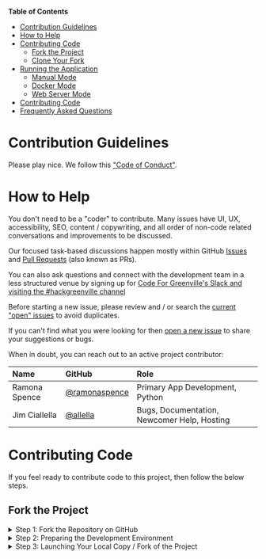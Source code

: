 **Table of Contents**

- [Contribution Guidelines](#contribution-guidelines)
- [How to Help](#how-to-help)
- [Contributing Code](#contributing-code)
  - [Fork the Project](#fork-the-project)
  - [Clone Your Fork](#clone-your-fork)
- [Running the Application](#running-the-application)
  - [Manual Mode](#manual-mode)
  - [Docker Mode](#docker-mode)
  - [Web Server Mode](#web-server-mode)
- [Contributing Code](#contributing-code)
- [Frequently Asked Questions](#frequently-asked-questions)

# Contribution Guidelines

Please play nice. We follow this ["Code of Conduct"](https://codeforgreenville.org/about/code-of-conduct).

# How to Help

You don't need to be a "coder" to contribute. Many issues have UI, UX, accessibility, SEO, content / copywriting, and all order of non-code related conversations and improvements to be discussed.

Our focused task-based discussions happen mostly within GitHub [Issues](https://github.com/codeforgreenville/upstate_tech_cal_service/issues) and [Pull Requests](https://github.com/codeforgreenville/upstate_tech_cal_service/pulls) (also known as PRs).

You can also ask questions and connect with the development team in a less structured venue by signing up for [Code For Greenville's Slack and visiting the #hackgreenville channel](https://codeforgreenville.org)

Before starting a new issue, please review and / or search the [current "open" issues](https://github.com/codeforgreenville/upstate_tech_cal_service/issues/) to avoid duplicates.

If you can't find what you were looking for then [open a new issue](https://github.com/codeforgreenville/upstate_tech_cal_service/issues/new) to share your suggestions or bugs.

When in doubt, you can reach out to an active project contributor:

| Name            | GitHub | Role |
|:----------------|:-------|:-----|
| Ramona Spence | [@ramonaspence](https://github.com/ramonaspence) | Primary App Development, Python
| Jim Ciallella | [@allella](https://github.com/allella) | Bugs, Documentation, Newcomer Help, Hosting 


# Contributing Code

If you feel ready to contribute code to this project, then follow the below steps.

## Fork the Project

<details><summary>Step 1: Fork the Repository on GitHub</summary>

['Forking'](https://help.github.com/articles/about-forks/) is a step where you get your own copy of the repository (a.k.a repo) on GitHub.

This is essential as it allows you to work on your own copy of the code. It allows you to request changes to be pulled into the Events API's main repository from your fork via a pull request.

Follow these steps to fork the `https://github.com/codeforgreenville/upstate_tech_cal_service` repository:
1. Go to the [Events API Repo repository on GitHub](https://github.com/codeforgreenville/upstate_tech_cal_service).
2. Click the "Fork" Button in the upper right-hand corner of the interface ([Need help?](https://help.github.com/articles/fork-a-repo/)).
3. After the repository has been forked, you will be taken to your copy of the repository at `https://github.com/YOUR_USER_NAME/upstate_tech_cal_service`.

</details>
<details><summary>Step 2: Preparing the Development Environment</summary>

Install [Git](https://git-scm.com/) and a code editor of your choice. We recommend using [VS Code](https://code.visualstudio.com/).

## Clone Your Fork

Clone your forked copy of the Events API code. ['Cloning'](https://help.github.com/articles/cloning-a-repository/) is where you download a copy of the repository from a `remote` location to your local machine. Run these commands on your local machine to clone the repository:

1. Open a Terminal in a directory where you would like the Events API project to reside.

2. Clone your fork of the Events API code, make sure you replace `YOUR_USER_NAME` with your GitHub username:

    ```sh
    git clone https://github.com/YOUR_USER_NAME/upstate_tech_cal_service.git
    ```

This will download the entire repository to a `upstate_tech_cal_service` directory.

Now that you have downloaded a copy of your fork, you will need to set up an `upstream`. The main repository at `https://github.com/codeforgreenville/upstate_tech_cal_service` is often referred to as the `upstream` repository. Your fork at `https://github.com/YOUR_USER_NAME/upstate_tech_cal_service` is often referred to as the `origin` repository.

You need a reference from your local copy to the `upstream` repository in addition to the `origin` repository. This is so that you can sync changes from the `upstream` repository to your fork which is called `origin`. To do that follow the below commands:

1. Change directory to the new upstate_tech_cal_service directory:

    ```sh
    cd upstate_tech_cal_service
    ```

2. Add a remote reference to the main Events API GitHub repository. We're refer to this as "HG" in the later steps.

    ```sh
    git remote add upstream https://github.com/codeforgreenville/upstate_tech_cal_service.git
    ```

3. Ensure the configuration looks correct:

    ```sh
    git remote -v
    ```

    The output should look something like below:
    ```sh
    origin    https://github.com/YOUR_USER_NAME/upstate_tech_cal_service.git (fetch)
    origin    https://github.com/YOUR_USER_NAME/upstate_tech_cal_service.git (push)
    upstream    https://github.com/codeforgreenville/upstate_tech_cal_service.git (fetch)
    upstream    https://github.com/codeforgreenville/upstate_tech_cal_service.git (push)
    ```
</details>

<details><summary>Step 3: Launching Your Local Copy / Fork of the Project</summary>

# Running the Application
There are three ways to run the appliation:
1. On your local computer using the "Manual Mode"
1. On your local computer using the "Docker Mode"
1. On a server running Apache or Nginx using "Web Server Mode"

## Manual Mode

These steps are for localhost / local testing of the application.

1. **Prerequisite**: follow the fork and clone steps above.  
1. **Prerequisite**: [Install Python](https://wiki.python.org/moin/BeginnersGuide/Download) 3.9, or later.
1. **Prerequisite**: [Install Pipenv](https://pipenv.pypa.io/en/latest/#install-pipenv-today)
	1. Verify the installation with `pipenv --version`, the output should look something like:  
	      ```
      		pipenv, version 2021.5.29
      		```
1. Run `pipenv install` to install the required Python packages. This installs dependencies listed in the project's Pipfile and creates a virtualenv for the project. 
      1. You can verify the env has been created by checking for it at `~/.local/share/virtualenvs/`
      1. To install a new package, you can use `pipenv install <package-name>`
      1. To activate the subshell, use `pipenv shell`
      1. For more help with available Pipenv commands, use `pipenv -h` 
1. Create a local config.ini file, if one does not exist.
	1. `cp config.ini.example-docker config.ini && nano config.ini`
	1. Fill in the placeholder values in your `config.ini` with the real values for the following, `nano config.ini`
		1. Register your own [Eventbrite token](https://www.eventbrite.com/support/articles/en_US/How_To/how-to-locate-your-eventbrite-api-user-key?lg=en_US)
		1. Flask secret can be any long random string
		1. (No longer needed) Version 3 of the Meetup.com API requires an Oauth Key. However, as of Oct 2019, we're using only public GET API endpoints that require not authentication. It's not necessary to register a Meetup.com API key unless/until the app needs access to an authenticated endpoint, at which point the key could be added to the config file
1. Create a local logging_config.ini file
   1. `cp logging_config.ini.example logging_config.ini`
   1. `mkdir logs`

1. Test with gunicorn WSGI Server on a localhost port
   1. Run the following to generate / update the `all_meetups.json` file in your application directory.
   1. pipenv shell && python update_cal_data.py && exit
   1. Start a "localhost" web server: `gunicorn --bind 0.0.0.0:8000 app:app`
   1. Visit the localhost application in your web browser, and see if it works: `http://localhost:8000/api/gtc?tags=1'`

## Docker Mode

See [the Docker Deploy notes](https://github.com/codeforgreenville/upstate_tech_cal_service/blob/master/deploy_notes_docker.md) for more on using Docker to run the application on a local computer.

## Web Server Mode

See [the Deploy Notes](https://github.com/codeforgreenville/upstate_tech_cal_service/blob/master/deploy_notes_initial.md) if you're trying to run the application under Apache or Nginx on a web server.

# Contributing Code

> **Note: Always follow the following steps before starting a new branch or pull request.**

Contributions are made using [GitHub's Pull Request](https://docs.github.com/en/free-pro-team@latest/github/collaborating-with-issues-and-pull-requests/about-pull-requests) (aka PR) pattern.  This allows anyone to suggest changes for review, commenting, and eventual apporval / merging into the main project's repo.

<details><summary>Step 1: Sync Up with the Upstream HackGreenville Repo</summary>

Before creating a new git "branch" you'll want to sync up with the "remote upstream", which is just a fancy way of saying the main Events API GitHub repo.

1. Save any uncommitted changes using `git stash` because the following steps can possibly reset / delete things in order to stay in sync with the upstream.

2. Validate that you are on the `master` branch

    ```sh
    git status
    ```

    You should get an output like this:
    ```sh
    On branch master
    Your branch is up-to-date with 'origin/master'.

    nothing to commit, working directory clean
    ```

    If you are not on master or your working directory is not clean, resolve any outstanding files/commits and checkout `master`:
    ```sh
    git checkout master
    ```

3. Sync the latest changes from the Events API upstream `master` branch to your local master branch.

   This is very important to avoid conflicts later.

    > **Note:** If you have any outstanding Pull Request that you made from the `master` branch of your fork, you will lose them at the end of this step. You should ensure your pull request is merged by a moderator before performing this step. To avoid this scenario, you should *always* work on a branch separate from master.
    
    This step **will sync the latest changes** from the main repository of HG.

    Update your local copy of the Events API upstream repository:
    ```sh
    git fetch upstream
    ```

    Hard reset your master branch with the Events API master:
    ```sh
    git reset --hard upstream/master
    ```

    Push your master branch to your origin to have a clean history on your fork on GitHub:
    ```sh
    git push origin master --force
    ```

    You can validate if your current master matches the upstream/master or not by performing a diff:
    ```sh
    git diff upstream/master
    ```

    If you don't get any output, you are good to go to the next step.
</details>

<details><summary>Step 2: Creating and Pushing a Fresh Branch</summary>
    
  Working on a separate branch for each issue helps you keep your local work copy clean. You should never work on the `master` branch. This will soil your copy of the Events API and you may have to start over with a fresh clone or fork.
    
  All new branches / contributions should be made off of the `master` branch, but not in it, as described below.

1. Clean up before starting
  It's also good practice to clean up any orphaned branches from time to time.
    ```sh
    git remote prune origin
    git gc --prune
    ```

2. Selecting a branch name
  Check that you are on `master` as explained previously, and branch off from there by typing:
    ```sh
    git checkout -b fix/update-readme
    ```
  Your branch name should start with `fix/`, `feat/`, `docs/`, etc. Avoid using issue numbers in branches. Keep them short, meaningful and unique.

  Some examples of good branch names are:
    ```
    fix/update-nav-links
    fix/calendar-popup-css
    docs/typos-in-readme
    feat/add-sponsors
    ```

3. Edit files and write code on your favorite editor. Then, check and confirm the files you are updating:

    ```sh
    git status
    ```

    This should show a list of `unstaged` files that you have edited.
    ```sh
    On branch docs/typos-in-readme
    Your branch is up to date with 'upstream/docs/typos-in-readme'.

    Changes not staged for commit:
    (use "git add/rm <file>..." to update what will be committed)
    (use "git checkout -- <file>..." to discard changes in working directory)

        modified:   CONTRIBUTING.md
        modified:   README.md
    ...
    ```

5. Stage the changes and make a commit

    In this step, you should only mark files that you have edited or added yourself. You can perform a reset and resolve files that you did not intend to change if needed.

    ```sh
    git add path/to/my/changed/file.ext
    ```

    Or you can add all the `unstaged` files to the staging area using the below handy command:

    ```sh
    git add .
    ```

    Only the files that were moved to the staging area will be added when you make a commit.

    ```sh
    git status
    ```

    Output:
    ```sh
    On branch docs/typos-in-readme
    Your branch is up to date with 'upstream/docs/typos-in-readme'.

    Changes to be committed:
    (use "git reset HEAD <file>..." to unstage)

        modified:   CONTRIBUTING.md
        modified:   README.md
    ```

    Now, you can commit your changes with a short message like so:

    ```sh
    git commit -m "fix: my short commit message"
    ```

    We highly recommend making a conventional commit message. This is a good practice that you will see on some of the popular Open Source repositories. As a developer, this encourages you to follow standard practices.

    Some examples of conventional commit messages are:

    ```md
    fix: update API routes
    feat: RSVP event
    fix(docs): update database schema image
    ```
    Keep your commit messages short. You can always add additional information in the description of the commit message.

6. Push the new branch to your fork / origin. For example, if the name of your branch is `docs/typos-in-readme`, then your command should be:
    ```sh
    git push origin docs/typos-in-readme
    ```
</details>

<details><summary>Step 3: Proposing a Pull Request (PR)</summary>

1. Once a branch of your changes has been committed & pushed to your fork / origin you will automatically see a message when you visit your GitHub fork page.

The message will appear near the top of the page saying `Compare and Pull Request` which has a link to start a pull request based on your most recently pushed branch.

2. By default, all pull requests need to be matched against `base repository: codeforgreenville/upstate_tech_cal_service` and `base: master`, which should be the values set in the drop-downs on the left side of the "Comparing Changes" section at the top of the pull request creation page / form.

3. In the body of your PR include a more detailed summary of the changes you made and why.

    - Fill in the details as they seem fit to you. This information will be reviewed and a decision will be made whether or not your pull request is going to be accepted.

    - If the PR is meant to fix an existing bug/issue then, at the end of
      your PR's description, append the keyword `closes` and #xxxx (where xxxx
      is the issue number). Example: `closes #1337`. This tells GitHub to
      automatically close the existing issue, if the PR is accepted and merged.

You have successfully created a PR. Congratulations! :tada:
</details>


# Frequently Asked Questions

<details>
<summary>What do we need help with right now?</summary>

See our [issues queue](https://github.com/codeforgreenville/upstate_tech_cal_service/issues) and [pull requests](https://github.com/codeforgreenville/upstate_tech_cal_service/pulls) for current and previously discussed tasks.
</details>

<details>
<summary>I found a typo. Should I report an issue before I can make a pull request?</summary>

For typos and other wording changes, you can directly open pull requests without first creating an issue. Issues are more for discussing larger problems associated with code or structural aspects of the application.
</details>

<details>
<summary>I am new to GitHub and Open Source, where should I start?</summary>

Read freeCodeCamp's [How to Contribute to Open Source Guide](https://github.com/freeCodeCamp/how-to-contribute-to-open-source).

Then, come back and see our ["How to Help"](#how-to-help) section on how to specificially get involved in this project.
</details>

# Kudos
Thanks to [freeCodeCamp's Chapter project](https://github.com/freeCodeCamp/chapter) for the template for this CONTRIBUTING.md.
